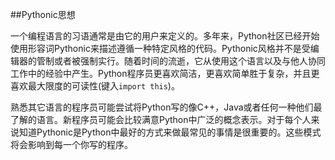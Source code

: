 ##Pythonic思想

一个编程语言的习语通常是由它的用户来定义的。多年来，Python社区已经开始使用形容词Pythonic来描述遵循一种特定风格的代码。Pythonic风格并不是受编辑器的管制或者被强制实行。随着时间的流逝，它从使用这个语言以及与他人协同工作中的经验中产生。Python程序员更喜欢简洁，更喜欢简单胜于复杂，并且更喜欢最大限度的可读性(键入`import this`)。

熟悉其它语言的程序员可能尝试将Python写的像C++，Java或者任何一种他们最了解的语言。新程序员可能会比较满意Python中广泛的概念表示。对于每个人来说知道Pythonic是Python中最好的方式来做最常见的事情是很重要的。这些模式将会影响到每一个你写的程序。
